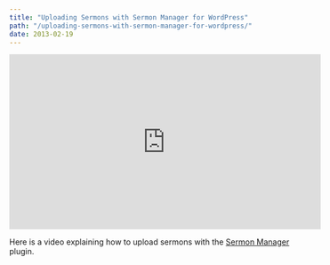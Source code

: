 ```yaml
---
title: "Uploading Sermons with Sermon Manager for WordPress"
path: "/uploading-sermons-with-sermon-manager-for-wordpress/"
date: 2013-02-19
---
```


<iframe src="http://www.youtube.com/embed/yK79t9Yb8gQ" height="315" width="560" allowfullscreen="" frameborder="0"></iframe>

Here is a video explaining how to upload sermons with the <a href="http://wordpress.org/extend/plugins/sermon-manager-for-wordpress/" target="_blank">Sermon Manager</a> plugin.
